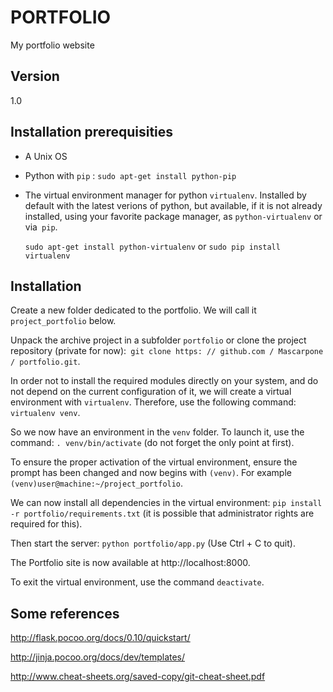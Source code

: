 # PORTFOLIO

My portfolio website

## Version

1.0

## Installation prerequisities

* A Unix OS

* Python with `pip` : `sudo apt-get install python-pip`

* The virtual environment manager for python `virtualenv`. Installed by default with the latest verions of python, but available, if it is not already installed, using your favorite package manager, as `python-virtualenv` or via` pip`.

  `sudo apt-get install python-virtualenv` or `sudo pip install virtualenv`

## Installation

Create a new folder dedicated to the portfolio. We will call it `project_portfolio` below.

Unpack the archive project in a subfolder `portfolio` or clone the project repository (private for now):` git clone https: // github.com / Mascarpone / portfolio.git`.

In order not to install the required modules directly on your system, and do not depend on the current configuration of it, we will create a virtual environment with `virtualenv`. Therefore, use the following command: `virtualenv venv`.

So we now have an environment in the `venv` folder. To launch it, use the command: `. venv/bin/activate` (do not forget the only point at first).

To ensure the proper activation of the virtual environment, ensure the prompt has been changed and now begins with `(venv)`. For example `(venv)user@machine:~/project_portfolio`.

We can now install all dependencies in the virtual environment: `pip install -r portfolio/requirements.txt` (it is possible that administrator rights are required for this).

Then start the server: `python portfolio/app.py` (Use Ctrl + C to quit).

The Portfolio site is now available at http://localhost:8000.

To exit the virtual environment, use the command `deactivate`.

## Some references

http://flask.pocoo.org/docs/0.10/quickstart/

http://jinja.pocoo.org/docs/dev/templates/

http://www.cheat-sheets.org/saved-copy/git-cheat-sheet.pdf